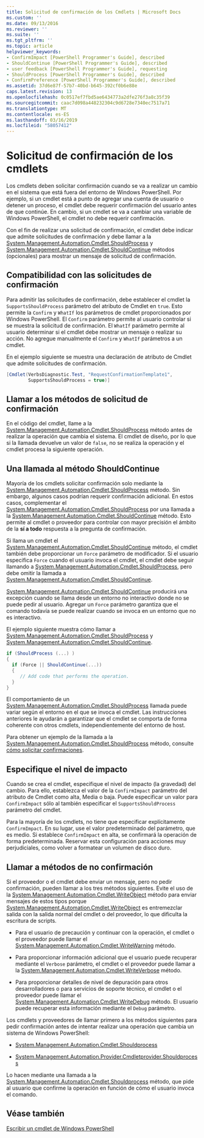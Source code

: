 ```yaml
---
title: Solicitud de confirmación de los Cmdlets | Microsoft Docs
ms.custom: ''
ms.date: 09/13/2016
ms.reviewer: ''
ms.suite: ''
ms.tgt_pltfrm: ''
ms.topic: article
helpviewer_keywords:
- ConfirmImpact [PowerShell Programmer's Guide], described
- ShouldContinue [PowerShell Programmer's Guide], described
- user feedback [PowerShell Programmer's Guide], requesting
- ShouldProcess [PowerShell Programmer's Guide], described
- ConfirmPreference [PowerShell Programmer's Guide], described
ms.assetid: 37d6e87f-57b7-40bd-b645-392cf0b6e88e
caps.latest.revision: 13
ms.openlocfilehash: 0c0517ef7fbd5ae6434773a2dfe276f3a8c35f39
ms.sourcegitcommit: caac7d098a448232304c9d6728e7340ec7517a71
ms.translationtype: MT
ms.contentlocale: es-ES
ms.lasthandoff: 03/16/2019
ms.locfileid: "58057412"
---
```

# <a name="requesting-confirmation-from-cmdlets"></a>Solicitud de confirmación de los cmdlets

Los cmdlets deben solicitar confirmación cuando se va a realizar un cambio en el sistema que está fuera del entorno de Windows PowerShell. Por ejemplo, si un cmdlet está a punto de agregar una cuenta de usuario o detener un proceso, el cmdlet debe requerir confirmación del usuario antes de que continúe. En cambio, si un cmdlet se va a cambiar una variable de Windows PowerShell, el cmdlet no debe requerir confirmación.

Con el fin de realizar una solicitud de confirmación, el cmdlet debe indicar que admite solicitudes de confirmación y debe llamar a la [System.Management.Automation.Cmdlet.ShouldProcess](/dotnet/api/System.Management.Automation.Cmdlet.ShouldProcess) y [ System.Management.Automation.Cmdlet.ShouldContinue](/dotnet/api/System.Management.Automation.Cmdlet.ShouldContinue) métodos (opcionales) para mostrar un mensaje de solicitud de confirmación.

## <a name="supporting-confirmation-requests"></a>Compatibilidad con las solicitudes de confirmación

Para admitir las solicitudes de confirmación, debe establecer el cmdlet la `SupportsShouldProcess` parámetro del atributo de Cmdlet en `true`. Esto permite la `Confirm` y `WhatIf` los parámetros de cmdlet proporcionados por Windows PowerShell. El `Confirm` parámetro permite al usuario controlar si se muestra la solicitud de confirmación. El `WhatIf` parámetro permite al usuario determinar si el cmdlet debe mostrar un mensaje o realizar su acción. No agregue manualmente el `Confirm` y `WhatIf` parámetros a un cmdlet.

En el ejemplo siguiente se muestra una declaración de atributo de Cmdlet que admite solicitudes de confirmación.

```csharp
[Cmdlet(VerbsDiagnostic.Test, "RequestConfirmationTemplate1",
        SupportsShouldProcess = true)]
```

## <a name="calling-the-confirmation-request-methods"></a>Llamar a los métodos de solicitud de confirmación

En el código del cmdlet, llame a la [System.Management.Automation.Cmdlet.ShouldProcess](/dotnet/api/System.Management.Automation.Cmdlet.ShouldProcess) método antes de realizar la operación que cambia el sistema. El cmdlet de diseño, por lo que si la llamada devuelve un valor de `false`, no se realiza la operación y el cmdlet procesa la siguiente operación.

## <a name="calling-the-shouldcontinue-method"></a>Una llamada al método ShouldContinue

Mayoría de los cmdlets solicitar confirmación solo mediante la [System.Management.Automation.Cmdlet.ShouldProcess](/dotnet/api/System.Management.Automation.Cmdlet.ShouldProcess) método. Sin embargo, algunos casos podrían requerir confirmación adicional. En estos casos, complementar el [System.Management.Automation.Cmdlet.ShouldProcess](/dotnet/api/System.Management.Automation.Cmdlet.ShouldProcess) por una llamada a la [System.Management.Automation.Cmdlet.ShouldContinue](/dotnet/api/System.Management.Automation.Cmdlet.ShouldContinue) método. Esto permite al cmdlet o proveedor para controlar con mayor precisión el ámbito de la **sí a todo** respuesta a la pregunta de confirmación.

Si llama un cmdlet el [System.Management.Automation.Cmdlet.ShouldContinue](/dotnet/api/System.Management.Automation.Cmdlet.ShouldContinue) método, el cmdlet también debe proporcionar un `Force` parámetro de modificador. Si el usuario especifica `Force` cuando el usuario invoca el cmdlet, el cmdlet debe seguir llamando a [System.Management.Automation.Cmdlet.ShouldProcess](/dotnet/api/System.Management.Automation.Cmdlet.ShouldProcess), pero debe omitir la llamada a [ System.Management.Automation.Cmdlet.ShouldContinue](/dotnet/api/System.Management.Automation.Cmdlet.ShouldContinue).

[System.Management.Automation.Cmdlet.ShouldContinue](/dotnet/api/System.Management.Automation.Cmdlet.ShouldContinue) producirá una excepción cuando se llama desde un entorno no interactivo donde no se puede pedir al usuario. Agregar un `Force` parámetro garantiza que el comando todavía se puede realizar cuando se invoca en un entorno que no es interactivo.

El ejemplo siguiente muestra cómo llamar a [System.Management.Automation.Cmdlet.ShouldProcess](/dotnet/api/System.Management.Automation.Cmdlet.ShouldProcess) y [System.Management.Automation.Cmdlet.ShouldContinue](/dotnet/api/System.Management.Automation.Cmdlet.ShouldContinue).

```csharp
if (ShouldProcess (...) )
{
  if (Force || ShouldContinue(...))
  {
     // Add code that performs the operation.
  }
}
```

El comportamiento de un [System.Management.Automation.Cmdlet.ShouldProcess](/dotnet/api/System.Management.Automation.Cmdlet.ShouldProcess) llamada puede variar según el entorno en el que se invoca el cmdlet. Las instrucciones anteriores le ayudarán a garantizar que el cmdlet se comporta de forma coherente con otros cmdlets, independientemente del entorno de host.

Para obtener un ejemplo de la llamada a la [System.Management.Automation.Cmdlet.ShouldProcess](/dotnet/api/System.Management.Automation.Cmdlet.ShouldProcess) método, consulte [cómo solicitar confirmaciones](./how-to-request-confirmations.md).

## <a name="specify-the-impact-level"></a>Especifique el nivel de impacto

Cuando se crea el cmdlet, especifique el nivel de impacto (la gravedad) del cambio. Para ello, establezca el valor de la `ConfirmImpact` parámetro del atributo de Cmdlet como alta, Media o baja. Puede especificar un valor para `ConfirmImpact` sólo al también especificar el `SupportsShouldProcess` parámetro del cmdlet.

Para la mayoría de los cmdlets, no tiene que especificar explícitamente `ConfirmImpact`.  En su lugar, use el valor predeterminado del parámetro, que es medio. Si establece `ConfirmImpact` en alta, se confirmará la operación de forma predeterminada. Reservar esta configuración para acciones muy perjudiciales, como volver a formatear un volumen de disco duro.

## <a name="calling-non-confirmation-methods"></a>Llamar a métodos de no confirmación

Si el proveedor o el cmdlet debe enviar un mensaje, pero no pedir confirmación, pueden llamar a los tres métodos siguientes. Evite el uso de la [System.Management.Automation.Cmdlet.WriteObject](/dotnet/api/System.Management.Automation.Cmdlet.WriteObject) método para enviar mensajes de estos tipos porque [System.Management.Automation.Cmdlet.WriteObject](/dotnet/api/System.Management.Automation.Cmdlet.WriteObject) es entremezclar salida con la salida normal del cmdlet o del proveedor, lo que dificulta la escritura de scripts.

- Para el usuario de precaución y continuar con la operación, el cmdlet o el proveedor puede llamar el [System.Management.Automation.Cmdlet.WriteWarning](/dotnet/api/System.Management.Automation.Cmdlet.WriteWarning) método.

- Para proporcionar información adicional que el usuario puede recuperar mediante el `Verbose` parámetro, el cmdlet o el proveedor puede llamar a la [System.Management.Automation.Cmdlet.WriteVerbose](/dotnet/api/System.Management.Automation.Cmdlet.WriteVerbose) método.

- Para proporcionar detalles de nivel de depuración para otros desarrolladores o para servicios de soporte técnico, el cmdlet o el proveedor puede llamar el [System.Management.Automation.Cmdlet.WriteDebug](/dotnet/api/System.Management.Automation.Cmdlet.WriteDebug) método. El usuario puede recuperar esta información mediante el `Debug` parámetro.

Los cmdlets y proveedores de llamar primero a los métodos siguientes para pedir confirmación antes de intentar realizar una operación que cambia un sistema de Windows PowerShell:

- [System.Management.Automation.Cmdlet.Shouldprocess](/dotnet/api/System.Management.Automation.Cmdlet.ShouldProcess)

- [System.Management.Automation.Provider.Cmdletprovider.Shouldprocess](/dotnet/api/System.Management.Automation.Provider.CmdletProvider.ShouldProcess)

Lo hacen mediante una llamada a la [System.Management.Automation.Cmdlet.Shouldprocess](/dotnet/api/System.Management.Automation.Cmdlet.ShouldProcess) método, que pide al usuario que confirme la operación en función de cómo el usuario invoca el comando.

## <a name="see-also"></a>Véase también

[Escribir un cmdlet de Windows PowerShell](./writing-a-windows-powershell-cmdlet.md)
